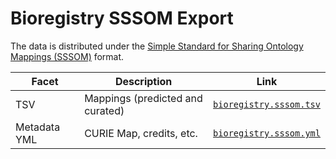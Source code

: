 # Bioregistry SSSOM Export

The data is distributed under the
[Simple Standard for Sharing Ontology Mappings (SSSOM)](https://github.com/mapping-commons/sssom)
format.

| Facet        | Description                      | Link                                             |
| ------------ | -------------------------------- | ------------------------------------------------ |
| TSV          | Mappings (predicted and curated) | [`bioregistry.sssom.tsv`](bioregistry.sssom.tsv) |
| Metadata YML | CURIE Map, credits, etc.         | [`bioregistry.sssom.yml`](bioregistry.sssom.yml) |
